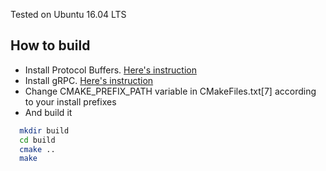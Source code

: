 Tested on Ubuntu 16.04 LTS

## How to build

* Install Protocol Buffers. [Here's instruction](https://github.com/google/protobuf/blob/master/src/README.md)
* Install gRPC. [Here's instruction](https://github.com/grpc/grpc/tree/master/src/cpp)
* Change CMAKE_PREFIX_PATH variable in CMakeFiles.txt[7] according to your install prefixes
* And build it
```bash
  mkdir build
  cd build
  cmake ..
  make
```
